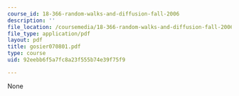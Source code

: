 ```yaml
---
course_id: 18-366-random-walks-and-diffusion-fall-2006
description: ''
file_location: /coursemedia/18-366-random-walks-and-diffusion-fall-2006/92eebb6f5a7fc8a23f555b74e39f75f9_gosier070801.pdf
file_type: application/pdf
layout: pdf
title: gosier070801.pdf
type: course
uid: 92eebb6f5a7fc8a23f555b74e39f75f9

---
```

None